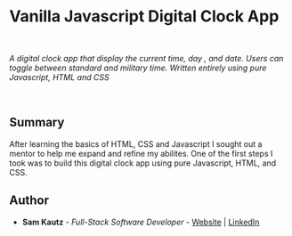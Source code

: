 # Vanilla Javascript Digital Clock App

<br>

_A digital clock app that display the current time, day , and date. Users can toggle between standard and military time. 
Written entirely using pure Javascript, HTML and CSS_

<br>

<images src="images/digital-clock.png">

## Summary

After learning the basics of HTML, CSS and Javascript I sought out a mentor to help me expand and refine my abilites. One of the first steps
I took was to build this digital clock app using pure Javascript, HTML, and CSS. 

## Author

* **Sam Kautz** - *Full-Stack Software Developer* - [Website](https://samkautzresume.dev/) | [LinkedIn](https://www.linkedin.com/in/sam-k-64455416a/)
